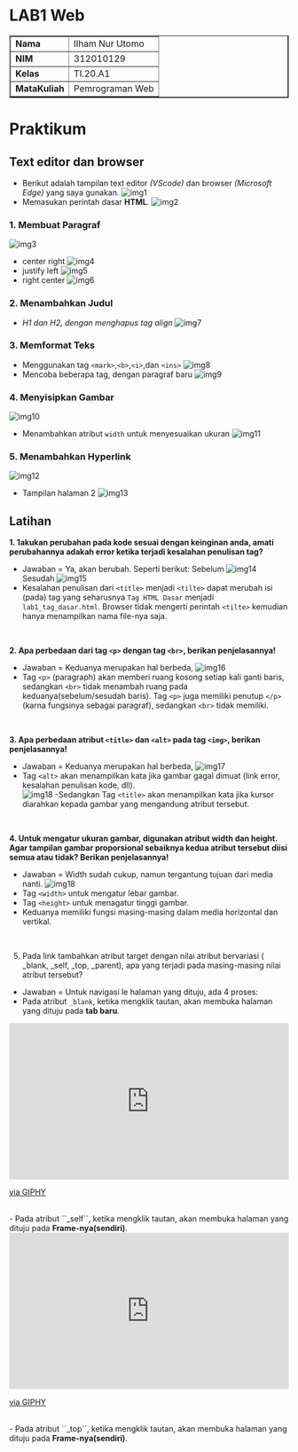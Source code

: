 # LAB1 Web

<table border="2" cellpading="10">
  <tr>
    <td><b>Nama</b></td>
    <td>Ilham Nur Utomo</td>
  </tr>
  <tr>
    <td><b>NIM</b></td>
    <td>312010129</td>
  </tr>
  <tr>
    <td><b>Kelas</b></td>
    <td>TI.20.A1</td>
  </tr>
  <tr>
    <td><b>MataKuliah</b></td>
    <td>Pemrograman Web</td>
  </tr>
</table>

# <b>Praktikum</b>

## <b>Text editor dan browser</b>
- Berikut adalah tampilan text editor <i>(VScode)</i> dan browser <i>(Microsoft Edge)</i> yang saya gunakan.
![img1](image/0-vswelcome.PNG)
- Memasukan perintah dasar <b>HTML</b>.
![img2](image/0-1-%20tagd.PNG)

### <b>1. Membuat Paragraf</b>
![img3](image/0-1-1_a%2Bparagraph.PNG)
- center right
![img4](image/0-1-1-1_al%2Bcenter-right.PNG)
- justify left
![img5](image/0-1-1-2_al%2Bjustify-left.PNG)
- right center
![img6](image/0-1-1-3_al%2Bright-center.PNG)

### <b>2. Menambahkan Judul</b>
- <i>H1 dan H2, dengan menghapus tag align</i>
![img7](image/0-1-2_a%2Bheading.PNG)

### <b>3. Memformat Teks</b>
- Menggunakan tag ``<mark>``,``<b>``,``<i>``,dan ``<ins>``
![img8](image/0-1-3_a%2Btext-formatting.png)
- Mencoba beberapa tag, dengan paragraf baru
![img9](image/0-1-3-1_a%2Btry-text-formatting.png)

### <b>4. Menyisipkan Gambar</b>
![img10](image/0-1-4_a%2Binsert-image.PNG)
- Menambahkan atribut ``width`` untuk menyesuaikan ukuran
![img11](image/0-1-4-1_a%2Btry-insert-image.PNG)

### <b>5. Menambahkan Hyperlink</b>
![img12](image/0-1-5_a%2Bhyperlink.PNG)
- Tampilan halaman 2
![img13](image/0-1-5-1_a%2Btry-hyperlink.PNG)

## Latihan
<b>1. 1akukan perubahan pada kode sesuai dengan keinginan anda, amati perubahannya adakah error ketika terjadi kesalahan penulisan tag?</b>
  - Jawaban = Ya, akan berubah. Seperti berikut:
  Sebelum
  ![img14](image/0-1-5_a%2Bhyperlink.PNG)
  <br>Sesudah
  ![img15](image/1-wrong-tag.PNG)
  - Kesalahan penulisan dari ``<title>`` menjadi ``<tilte>`` dapat merubah isi (pada) tag yang seharusnya ``Tag HTML Dasar`` menjadi ``lab1_tag_dasar.html``. Browser tidak mengerti perintah ``<tilte>`` kemudian hanya menampilkan nama file-nya saja.  
<br>

<b>2. Apa perbedaan dari tag ``<p>`` dengan tag ``<br>``, berikan penjelasannya!</b>
  - Jawaban = Keduanya merupakan hal berbeda,
  ![img16](image/2-diff-p-br.PNG)
  - Tag ``<p>`` (paragraph) akan memberi ruang kosong setiap kali ganti baris, sedangkan ``<br>`` tidak menambah ruang pada keduanya(sebelum/sesudah baris). Tag ``<p>`` juga memiliki penutup ``</p>`` (karna fungsinya sebagai paragraf), sedangkan ``<br>`` tidak memiliki.
<br>

<b>3. Apa perbedaan atribut ``<title>`` dan ``<alt>`` pada tag ``<img>``, berikan penjelasannya!</b>
  - Jawaban = Keduanya merupakan hal berbeda,
  ![img17](image/3-diff-title-alt.PNG)
  - Tag ``<alt>`` akan menampilkan kata jika gambar gagal dimuat (link error, kesalahan penulisan kode, dll).<br>
  ![img18](image/3-diff-title-alt-n.jpg)
  -Sedangkan Tag ``<title>`` akan menampilkan kata jika kursor diarahkan kepada gambar yang mengandung atribut tersebut.
<br>

<b>4. Untuk mengatur ukuran gambar, digunakan atribut width dan height. Agar tampilan gambar proporsional sebaiknya kedua atribut tersebut diisi semua atau tidak? Berikan penjelasannya!</b>
  - Jawaban = Width sudah cukup, namun tergantung tujuan dari media nanti.
  ![img18](image/4-diff-width-height.PNG)
  - Tag ``<width>`` untuk mengatur lebar gambar.
  - Tag ``<height>`` untuk menagatur tinggi gambar.
  - Keduanya memiliki fungsi masing-masing dalam media horizontal dan vertikal.
<br>

5. Pada link tambahkan atribut target dengan nilai atribut bervariasi ( _blank, _self, _top, _parent), apa yang terjadi pada masing-masing nilai atribut tersebut?
  - Jawaban = Untuk navigasi le halaman yang dituju, ada 4 proses:
  - Pada atribut ``_blank``, ketika mengklik tautan, akan membuka halaman yang dituju pada <b>tab baru</b>.<br>
  <div style="width:100%;height:0;padding-bottom:56%;position:relative;"><iframe src="https://giphy.com/embed/ErVTKbX6RtjMb1g0wS" width="100%" height="100%" style="position:absolute" frameBorder="0" class="giphy-embed" allowFullScreen></iframe></div><p><a href="https://giphy.com/gifs/ErVTKbX6RtjMb1g0wS">via GIPHY</a></p><br>
  - Pada atribut ``_self``, ketika mengklik tautan, akan membuka halaman yang dituju pada <b>Frame-nya(sendiri)</b>.<br>
  <div style="width:100%;height:0;padding-bottom:56%;position:relative;"><iframe src="https://giphy.com/embed/7CZhYRcUJhEi6eFUtj" width="100%" height="100%" style="position:absolute" frameBorder="0" class="giphy-embed" allowFullScreen></iframe></div><p><a href="https://giphy.com/gifs/7CZhYRcUJhEi6eFUtj">via GIPHY</a></p><br>
  - Pada atribut ``_top``, ketika mengklik tautan, akan membuka halaman yang dituju pada <b>Frame-nya(sendiri)</b>.<br>
